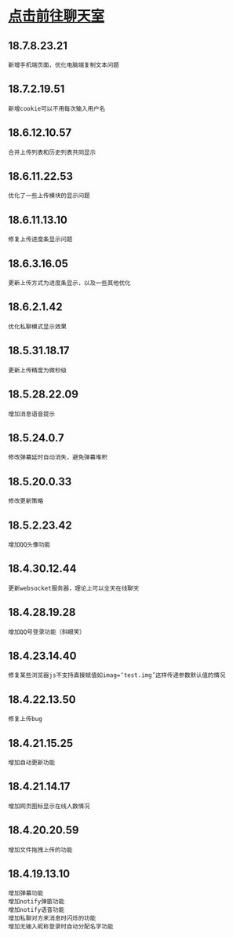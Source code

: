 # [点击前往聊天室](http://118.89.102.104/onlinechat/)
## 18.7.8.23.21
	新增手机端页面，优化电脑端复制文本问题
## 18.7.2.19.51
	新增cookie可以不用每次输入用户名
## 18.6.12.10.57
	合并上传列表和历史列表共同显示
## 18.6.11.22.53
	优化了一些上传模块的显示问题
## 18.6.11.13.10
	修复上传进度条显示问题
## 18.6.3.16.05
	更新上传方式为进度条显示，以及一些其他优化
## 18.6.2.1.42
	优化私聊模式显示效果
## 18.5.31.18.17
	更新上传精度为微秒级
## 18.5.28.22.09
	增加消息语音提示
## 18.5.24.0.7
	修改弹幕延时自动消失，避免弹幕堆积
## 18.5.20.0.33
	修改更新策略
## 18.5.2.23.42
	增加QQ头像功能
## 18.4.30.12.44
	更新websocket服务器，理论上可以全天在线聊天
## 18.4.28.19.28
	增加QQ号登录功能（斜眼笑）
## 18.4.23.14.40
	修复某些浏览器js不支持直接赋值如imag=‘test.img’这样传递参数默认值的情况
## 18.4.22.13.50
	修复上传bug
## 18.4.21.15.25
	增加自动更新功能
## 18.4.21.14.17
	增加网页图标显示在线人数情况
## 18.4.20.20.59
	增加文件拖拽上传的功能
## 18.4.19.13.10
	增加弹幕功能
	增加notify弹窗功能
	增加notify语音功能
	增加私聊对方来消息时闪烁的功能
	增加无输入昵称登录时自动分配名字功能
